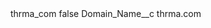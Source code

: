 <?xml version="1.0" encoding="UTF-8"?>
<CustomMetadata xmlns="http://soap.sforce.com/2006/04/metadata" xmlns:xsi="http://www.w3.org/2001/XMLSchema-instance" xmlns:xsd="http://www.w3.org/2001/XMLSchema">
    <label>thrma_com</label>
    <protected>false</protected>
    <values>
        <field>Domain_Name__c</field>
        <value xsi:type="xsd:string">thrma.com</value>
    </values>
</CustomMetadata>
